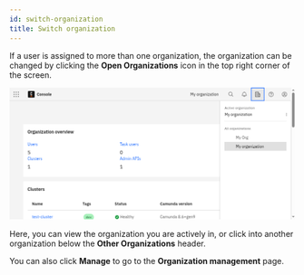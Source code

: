 ```yaml
---
id: switch-organization
title: Switch organization
---
```


If a user is assigned to more than one organization, the organization can be changed by clicking the **Open Organizations** icon in the top right corner of the screen.

![open organizations icon in top right corner](./img/avatar-menue-multiple-organisations.png)

Here, you can view the organization you are actively in, or click into another organization below the **Other Organizations** header.

You can also click **Manage** to go to the **Organization management** page.

